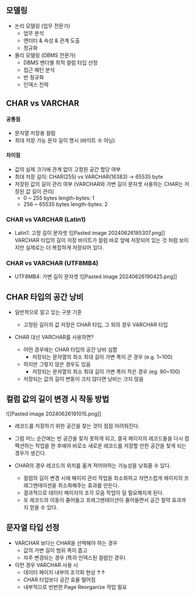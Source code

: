 ## 모델링

- 논리 모델링 (업무 전문가)
	- 업무 분석
	- 엔터티 & 속성 & 관계 도출
	- 정규화
- 물리 모델링 (DBMS 전문가)
	- DBMS 벤더별 최적 컬럼 타입 선정
	- 접근 패턴 분석
	- 반 정규화
	- 인덱스 전략

## CHAR vs VARCHAR

#### 공통점
- 문자열 저장용 컬럼
- 최대 저장 가능 문자 길이 명시 (바이트 수 아님)

#### 차이점
- 값의 실제 크기에 관계 없이 고정된 공간 할당 여부
- 최대 저장 길이: CHAR(255) vs VARCHAR(16383) → 65535 byte
- 저장된 값의 길이 관리 여부 (VARCHAR와 가변 길이 문자셋 사용하는 CHAR는 저장된 값 길이 관리)
	- 0 ~ 255 bytes                 length-bytes: 1
	- 256 ~ 65535 bytes       length-bytes: 2

### CHAR vs VARCHAR (Latin1)
- Latin1: 고정 길이 문자셋
![[Pasted image 20240626185307.png]]
VARCHAR 타입의 길이 저장 바이트가 컬럼 바로 앞에 저장되어 있는 것 처럼 보이지만 실제로는 더 복잡하게 저장되어 있다.

### CHAR vs VARCHAR (UTF8MB4)
- UTF8MB4: 가변 길이 문자셋
![[Pasted image 20240626190425.png]]

## CHAR 타입의 공간 낭비

- 일반적으로 알고 있는 구분 기준
	- 고정된 길이의 값 저장은 CHAR 타입, 그 외의 경우 VARCHAR 타입

- CHAR 대신 VARCHAR를 사용하면?
	- 어떤 경우에는 CHAR 타입의 공간 낭비 심함
		- 저장되는 문자열의 최소 최대 길이 가변 폭이 큰 경우 (e.g. 1~100)
	- 하지만 그렇지 않은 경우도 있음
		- 저장되는 문자열의 최소 최대 길이 가변 폭이 작은 경우 (eg. 90~100)
	- 저장되는 값의 길이 변동이 크지 않다면 낭비는 크지 않음

## 컬럼 값의 길이 변경 시 작동 방법

![[Pasted image 20240626191015.png]]
- 레코드를 저장하기 위한 공간을 찾는 것이 점점 어려워진다.
- 그럼 어느 순간에는 빈 공간을 찾지 못하게 되고, 결국 페이지의 레코드들을 다시 컴펙션하는 작업을 한 후에야 비로소 새로운 레코드를 저장할 만한 공간을 찾게 되는 경우가 생긴다.

- CHAR의 경우 레코드의 위치를 옮겨 적어야하는 가능성을 낮춰줄 수 있다.
	- 컬럼의 길이 변경 시에 페이지 관리 작업을 최소화하고 자연스럽게 페이지의 프레그멘테이션을 최소화해주는 효과를 만든다.
	- 결과적으로 데이터 페이지의 조각 모음 작업이 덜 필요해지게 된다.
	- 또 레코드의 이동이 줄어들고 프레그멘테이션이 줄어들면서 공간 절약 효과까지 얻을 수 있다.

## 문자열 타입 선정

- VARCHAR 보다는 CHAR을 선택해야 하는 경우
	- 값의 가변 길이 범위 폭이 좁고
	- 자주 변경되는 경우 (특히 인덱스된 컬럼인 경우)
- 이런 경우 VARCHAR 사용 시
	- 데이터 페이지 내부의 조각화 현상 ↑↑
	- CHAR 타입보다 공간 효율 떨어짐
	- 내부적으로 빈번한 Page Reorganize 작업 필요
